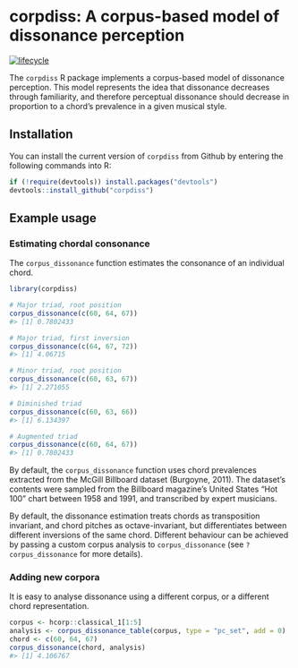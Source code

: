 
<!-- README.md is generated from README.Rmd. Please edit that file -->

# corpdiss: A corpus-based model of dissonance perception

[![lifecycle](https://img.shields.io/badge/lifecycle-experimental-orange.svg)](https://www.tidyverse.org/lifecycle/#experimental)

The `corpdiss` R package implements a corpus-based model of dissonance
perception. This model represents the idea that dissonance decreases
through familiarity, and therefore perceptual dissonance should decrease
in proportion to a chord’s prevalence in a given musical style.

## Installation

You can install the current version of `corpdiss` from Github by
entering the following commands into R:

``` r
if (!require(devtools)) install.packages("devtools")
devtools::install_github("corpdiss")
```

## Example usage

### Estimating chordal consonance

The `corpus_dissonance` function estimates the consonance of an
individual chord.

``` r
library(corpdiss)

# Major triad, root position
corpus_dissonance(c(60, 64, 67))
#> [1] 0.7802433

# Major triad, first inversion
corpus_dissonance(c(64, 67, 72))
#> [1] 4.06715

# Minor triad, root position
corpus_dissonance(c(60, 63, 67))
#> [1] 2.271055

# Diminished triad
corpus_dissonance(c(60, 63, 66))
#> [1] 6.134397

# Augmented triad
corpus_dissonance(c(60, 64, 67))
#> [1] 0.7802433
```

By default, the `corpus_dissonance` function uses chord prevalences
extracted from the McGill Billboard dataset (Burgoyne, 2011). The
dataset’s contents were sampled from the Billboard magazine’s United
States “Hot 100” chart between 1958 and 1991, and transcribed by expert
musicians.

By default, the dissonance estimation treats chords as transposition
invariant, and chord pitches as octave-invariant, but differentiates
between different inversions of the same chord. Different behaviour can
be achieved by passing a custom corpus analysis to `corpus_dissonance`
(see `?corpus_dissonance` for more details).

### Adding new corpora

It is easy to analyse dissonance using a different corpus, or a
different chord representation.

``` r
corpus <- hcorp::classical_1[1:5]
analysis <- corpus_dissonance_table(corpus, type = "pc_set", add = 0)
chord <- c(60, 64, 67)
corpus_dissonance(chord, analysis)
#> [1] 4.106767
```
